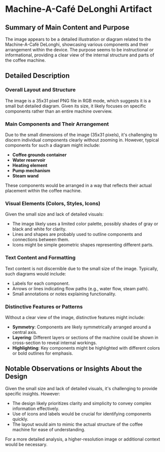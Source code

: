 # Machine-A-Café DeLonghi Artifact

## Summary of Main Content and Purpose
The image appears to be a detailed illustration or diagram related to the Machine-A-Café DeLonghi, showcasing various components and their arrangement within the device. The purpose seems to be instructional or informational, providing a clear view of the internal structure and parts of the coffee machine.

## Detailed Description

### Overall Layout and Structure
The image is a 35x31 pixel PNG file in RGB mode, which suggests it is a small but detailed diagram. Given its size, it likely focuses on specific components rather than an entire machine overview.

### Main Components and Their Arrangement
Due to the small dimensions of the image (35x31 pixels), it's challenging to discern individual components clearly without zooming in. However, typical components for such a diagram might include:
- **Coffee grounds container**
- **Water reservoir**
- **Heating element**
- **Pump mechanism**
- **Steam wand**

These components would be arranged in a way that reflects their actual placement within the coffee machine.

### Visual Elements (Colors, Styles, Icons)
Given the small size and lack of detailed visuals:
- The image likely uses a limited color palette, possibly shades of gray or black and white for clarity.
- Lines and shapes are probably used to outline components and connections between them.
- Icons might be simple geometric shapes representing different parts.

### Text Content and Formatting
Text content is not discernible due to the small size of the image. Typically, such diagrams would include:
- Labels for each component.
- Arrows or lines indicating flow paths (e.g., water flow, steam path).
- Small annotations or notes explaining functionality.

### Distinctive Features or Patterns
Without a clear view of the image, distinctive features might include:
- **Symmetry**: Components are likely symmetrically arranged around a central axis.
- **Layering**: Different layers or sections of the machine could be shown in cross-section to reveal internal workings.
- **Highlighting**: Key components might be highlighted with different colors or bold outlines for emphasis.

## Notable Observations or Insights About the Design
Given the small size and lack of detailed visuals, it's challenging to provide specific insights. However:
- The design likely prioritizes clarity and simplicity to convey complex information effectively.
- Use of icons and labels would be crucial for identifying components quickly.
- The layout would aim to mimic the actual structure of the coffee machine for ease of understanding.

For a more detailed analysis, a higher-resolution image or additional context would be necessary.
